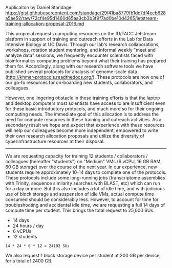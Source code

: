 Applicaiton by Daniel Standage:
https://gist.githubusercontent.com/standage/29f41ba8779fb1dc7df4ecb628a5ae52/raw/72cf4e95d1460d65aa3cb3b3f9f7ad0be10d4265/jetstream-training-allocation-proposal-2016.md

This proposal requests computing resources on the IU/TACC Jetstream platform in support of training and outreach efforts in the Lab for Data Intensive Biology at UC Davis.
Through our lab's research collaborations, workshops, rotation student mentoring, and informal weekly "meet and analyze data" sessions, we frequently encounter scientists faced with bioinformatics computing problems beyond what their training has prepared them for.
Accordingly, along with our research software tools we have published several protocols for analysis of genome-scale data (http://khmer-protocols.readthedocs.org/).
These protocols are now one of our go-to resources for on-boarding new students, collaborators, and colleagues.

However, one lingering obstacle in these training efforts is that the laptop and desktop computers most scientists have access to are insufficient even for these basic introductory protocols, and much more so for their ongoing computing needs.
The immediate goal of this allocation is to address the need for compute resources in these training and outreach activities.
As a secondary result we hope and expect that experience with these resources will help our colleagues become more independent, empowered to write their own research allocation proposals and utilize the diversity of cyberinfrastructure resources at their disposal.

------

We are requesting capacity for training 12 students / collaborators / colleagues (hereafter "students") on "Medium" VMs (6 vCPU, 16 GB RAM, 60 GB storage) over the course of the next year.
In our experience, new students require approximately 10-14 days to complete one of the protocols.
These protocols include some long-running jobs (transcriptome assemblies with Trinity, sequence similarity searches with BLAST, etc) which can run for a day or more.
But this also includes a lot of idle time, and with judicious use of block storage and suspension of idle VMs, actual compute time consumed should be considerably less.
However, to account for time for troubleshooting and accidental idle time, we are requesting a full 14 days of compute time per student.
This brings the total request to 25,000 SUs.

- 14 days
- 24 hours / day
- 6 vCPUs
- 12 students

```
14 * 24 * 6 * 12 = 24192 SUs
```

We also request 1 block storage device per student at 200 GB per device, for a total of 2400 GB.
